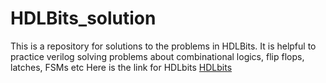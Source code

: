# HDLBits_solution
This is a repository for solutions to the problems in HDLBits. It is helpful to practice verilog solving problems about combinational logics, flip flops, latches, FSMs etc
Here is the link for HDLbits
[HDLbits](https://hdlbits.01xz.net/wiki/Main_Page)
